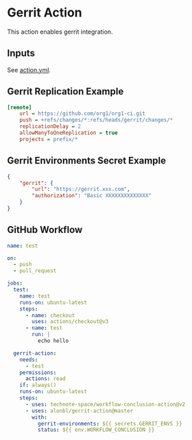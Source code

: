 # Gerrit Action

This action enables gerrit integration.

## Inputs

See [action.yml](action.yml).

## Gerrit Replication Example

```ini
[remote]
	url = https://github.com/org1/org1-ci.git
	push = +refs/changes/*:refs/heads/gerrit/changes/*
	replicationDelay = 2
	allowManyToOneReplication = true
	projects = prefix/*
```

## Gerrit Environments Secret Example

```json
{
    "gerrit": {
        "url": "https://gerrit.xxx.com",
        "authorization": "Basic XXXXXXXXXXXXXX"
    }
}
```

## GitHub Workflow

```yaml
name: test

on:
  - push
  - pull_request

jobs:
  test:
    name: test
    runs-on: ubuntu-latest
    steps:
      - name: checkout
        uses: actions/checkout@v3
      - name: test
        run: |
          echo hello

  gerrit-action:
    needs:
      - test
    permissions:
      actions: read
    if: always()
    runs-on: ubuntu-latest
    steps:
      - uses: technote-space/workflow-conclusion-action@v2
      - uses: alonbl/gerrit-action@master
        with:
          gerrit-environments: ${{ secrets.GERRIT_ENVS }}
          status: ${{ env.WORKFLOW_CONCLUSION }}
```
